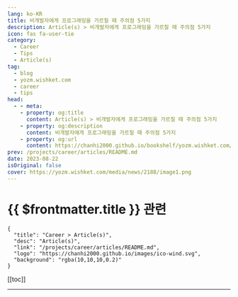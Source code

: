 ```yaml
---
lang: ko-KR
title: 비개발자에게 프로그래밍을 가르칠 때 주의점 5가지
description: Article(s) > 비개발자에게 프로그래밍을 가르칠 때 주의점 5가지
icon: fas fa-user-tie
category: 
  - Career
  - Tips
  - Article(s)
tag: 
  - blog
  - yozm.wishket.com
  - career
  - tips
head:
  - - meta:
    - property: og:title
      content: Article(s) > 비개발자에게 프로그래밍을 가르칠 때 주의점 5가지
    - property: og:description
      content: 비개발자에게 프로그래밍을 가르칠 때 주의점 5가지
    - property: og:url
      content: https://chanhi2000.github.io/bookshelf/yozm.wishket.com/2188.html
prev: /projects/career/articles/README.md
date: 2023-08-22
isOriginal: false
cover: https://yozm.wishket.com/media/news/2188/image1.png
---
```


# {{ $frontmatter.title }} 관련

```component VPCard
{
  "title": "Career > Article(s)",
  "desc": "Article(s)",
  "link": "/projects/career/articles/README.md",
  "logo": "https://chanhi2000.github.io/images/ico-wind.svg",
  "background": "rgba(10,10,10,0.2)"
}
```

[[toc]]

---

<SiteInfo
  name="비개발자에게 프로그래밍을 가르칠 때 주의점 5가지 | 요즘IT"
  desc="나는 비개발자의 일을 하고 있다. 그러나 일하면서 늘 '어느 정도의 프로그래밍은 알아야 한다'라는 생각을 한다. 그래서 다양한 시도 끝에 파이썬과 자바스크립트를 가볍게 활용하는 정도까지는 터득했다. 그리고 돌이켜보니 도움이 되는 강의와 그렇지 못한 강의에는 뚜렷한 차이가 있었다. 이번 글에서는 내 경험을 바탕으로 정리해 본 '프로그래밍 지식이 전혀 없는 비개발자를 가르칠 때 주의점'을 살펴보고자 한다. 프로그래밍 강의를 만드는 분들이나, 비개발자와 협업하는 개발자들에게 도움이 될 것이다."
  url="https://yozm.wishket.com/magazine/detail/2188/"
  logo="https://yozm.wishket.com/static/renewal/img/global/gnb_yozmit.svg"
  preview="https://yozm.wishket.com/media/news/2188/image1.png"/>

<!-- TODO: 작성 -->

